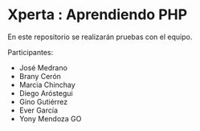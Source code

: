 # Xperta : Aprendiendo PHP

En este repositorio se realizarán pruebas con el equipo.

Participantes:

- José Medrano
- Brany Cerón
- Marcia Chinchay
- Diego Aróstegui
- Gino Gutiérrez
- Ever García
- Yony Mendoza GO
